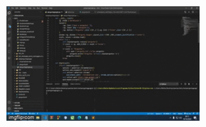 <img src="https://raw.githubusercontent.com/matheusosp/botperguntagoogle/main/gif.gif" width="650" height="300" />
